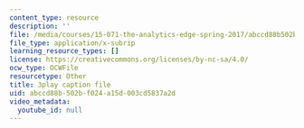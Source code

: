 ```yaml
---
content_type: resource
description: ''
file: /media/courses/15-071-the-analytics-edge-spring-2017/abccd88b502bf024a15d003cd5837a2d_oAW8AgU0FE4.srt
file_type: application/x-subrip
learning_resource_types: []
license: https://creativecommons.org/licenses/by-nc-sa/4.0/
ocw_type: OCWFile
resourcetype: Other
title: 3play caption file
uid: abccd88b-502b-f024-a15d-003cd5837a2d
video_metadata:
  youtube_id: null
---
```


